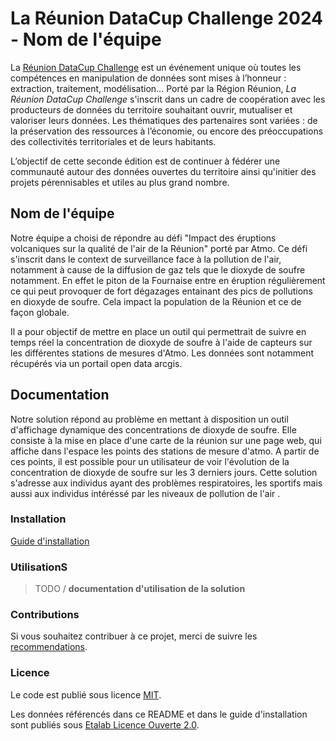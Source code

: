 # La Réunion DataCup Challenge 2024 - Nom de l'équipe

La [Réunion DataCup Challenge](https://data.regionreunion.com/p/page-reunion-datacup-challenge) est un événement unique où toutes les compétences en manipulation de données sont mises à l’honneur : extraction, traitement, modélisation… Porté par la Région Réunion, *La Réunion DataCup Challenge* s'inscrit dans un cadre de coopération avec les producteurs de données du territoire souhaitant ouvrir, mutualiser et valoriser leurs données. Les thématiques des partenaires sont variées : de la préservation des ressources à l’économie, ou encore des préoccupations des collectivités territoriales et de leurs habitants.

L’objectif de cette seconde édition est de continuer à fédérer une communauté autour des données ouvertes du territoire ainsi qu'initier des projets pérennisables et utiles au plus grand nombre.


## Nom de l'équipe

Notre équipe a choisi de répondre au défi "Impact des éruptions volcaniques sur la qualité de l'air de la Réunion" porté par Atmo.
Ce défi s'inscrit dans le context de surveillance face à la pollution de l'air, notamment à cause de la diffusion de gaz tels que le dioxyde de soufre notamment. En effet le piton de la Fournaise entre en éruption régulièrement ce qui peut provoquer de fort dégazages entainant des pics de pollutions en dioxyde de soufre. Cela impact la population de la Réunion et ce de façon globale.

Il a pour objectif de mettre en place un outil qui permettrait de suivre en temps réel la concentration de dioxyde de soufre à l'aide de capteurs sur les différentes stations de mesures d'Atmo. Les données sont notamment récupérés via un portail open data arcgis.



## **Documentation**

Notre solution répond au problème en mettant à disposition un outil d'affichage dynamique des concentrations de dioxyde de soufre. Elle consiste à la mise en place d'une carte de la réunion sur une page web, qui affiche dans l'espace les points des stations de mesure d'atmo. A partir de ces points, il est possible pour un utilisateur de voir l'évolution de la concentration de dioxyde de soufre sur les 3 derniers jours. Cette solution s'adresse aux individus ayant des problèmes respiratoires, les sportifs mais aussi aux individus intéréssé par les niveaux de pollution de l'air .

### **Installation**

[Guide d'installation](/INSTALL.md)

### **Utilisation**S

>TODO / **documentation d'utilisation de la solution**

### **Contributions**

Si vous souhaitez contribuer à ce projet, merci de suivre les [recommendations](/CONTRIBUTING.md).

### **Licence**

Le code est publié sous licence [MIT](/licence.MIT).

Les données référencés dans ce README et dans le guide d'installation sont publiés sous [Etalab Licence Ouverte 2.0](/licence.etalab-2.0).
